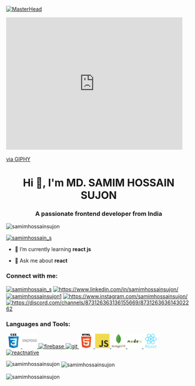 [![MasterHead](https://media.licdn.com/dms/image/D563DAQFIJGy_J4EvYA/image-scale_191_1128/0/1666883668428?e=1675425600&v=beta&t=q5S0E-n5z-gDvzZPdOvK7oorksu-JESWk3DdbbvU2ss)](https://codegrills.in)

<iframe src="https://giphy.com/embed/qgQUggAC3Pfv687qPC" width="480" height="360" frameBorder="0" class="giphy-embed" allowFullScreen></iframe><p><a href="https://giphy.com/gifs/dommespace-domme-space-programador-qgQUggAC3Pfv687qPC">via GIPHY</a></p>

<h1 align="center">Hi 👋, I'm MD. SAMIM HOSSAIN SUJON</h1>
<h3 align="center">A passionate frontend developer from India</h3>

<p align="left"> <img src="https://komarev.com/ghpvc/?username=samimhossainsujon&label=Profile%20views&color=0e75b6&style=flat" alt="samimhossainsujon" /> </p>

<p align="left"> <a href="https://twitter.com/samimhossain_s" target="blank"><img src="https://img.shields.io/twitter/follow/samimhossain_s?logo=twitter&style=for-the-badge" alt="samimhossain_s" /></a> </p>

- 🌱 I’m currently learning **react js**

- 💬 Ask me about **react**



<h3 align="left">Connect with me:</h3>
<p align="left">
<a href="https://twitter.com/samimhossain_s" target="blank"><img align="center" src="https://raw.githubusercontent.com/rahuldkjain/github-profile-readme-generator/master/src/images/icons/Social/twitter.svg" alt="samimhossain_s" height="30" width="40" /></a>
<a href="https://linkedin.com/in/https://www.linkedin.com/in/samimhossainsujon/" target="blank"><img align="center" src="https://raw.githubusercontent.com/rahuldkjain/github-profile-readme-generator/master/src/images/icons/Social/linked-in-alt.svg" alt="https://www.linkedin.com/in/samimhossainsujon/" height="30" width="40" /></a>
<a href="https://fb.com/samimhossainsujon1" target="blank"><img align="center" src="https://raw.githubusercontent.com/rahuldkjain/github-profile-readme-generator/master/src/images/icons/Social/facebook.svg" alt="samimhossainsujon1" height="30" width="40" /></a>
<a href="https://instagram.com/https://www.instagram.com/samimhossainsujon/" target="blank"><img align="center" src="https://raw.githubusercontent.com/rahuldkjain/github-profile-readme-generator/master/src/images/icons/Social/instagram.svg" alt="https://www.instagram.com/samimhossainsujon/" height="30" width="40" /></a>
<a href="https://discord.gg/https://discord.com/channels/873126363136155669/873126363614302262" target="blank"><img align="center" src="https://raw.githubusercontent.com/rahuldkjain/github-profile-readme-generator/master/src/images/icons/Social/discord.svg" alt="https://discord.com/channels/873126363136155669/873126363614302262" height="30" width="40" /></a>
</p>

<h3 align="left">Languages and Tools:</h3>
<p align="left"> <a href="https://www.w3schools.com/css/" target="_blank" rel="noreferrer"> <img src="https://raw.githubusercontent.com/devicons/devicon/master/icons/css3/css3-original-wordmark.svg" alt="css3" width="40" height="40"/> </a> <a href="https://expressjs.com" target="_blank" rel="noreferrer"> <img src="https://raw.githubusercontent.com/devicons/devicon/master/icons/express/express-original-wordmark.svg" alt="express" width="40" height="40"/> </a> <a href="https://firebase.google.com/" target="_blank" rel="noreferrer"> <img src="https://www.vectorlogo.zone/logos/firebase/firebase-icon.svg" alt="firebase" width="40" height="40"/> </a> <a href="https://git-scm.com/" target="_blank" rel="noreferrer"> <img src="https://www.vectorlogo.zone/logos/git-scm/git-scm-icon.svg" alt="git" width="40" height="40"/> </a> <a href="https://www.w3.org/html/" target="_blank" rel="noreferrer"> <img src="https://raw.githubusercontent.com/devicons/devicon/master/icons/html5/html5-original-wordmark.svg" alt="html5" width="40" height="40"/> </a> <a href="https://developer.mozilla.org/en-US/docs/Web/JavaScript" target="_blank" rel="noreferrer"> <img src="https://raw.githubusercontent.com/devicons/devicon/master/icons/javascript/javascript-original.svg" alt="javascript" width="40" height="40"/> </a> <a href="https://www.mongodb.com/" target="_blank" rel="noreferrer"> <img src="https://raw.githubusercontent.com/devicons/devicon/master/icons/mongodb/mongodb-original-wordmark.svg" alt="mongodb" width="40" height="40"/> </a> <a href="https://nodejs.org" target="_blank" rel="noreferrer"> <img src="https://raw.githubusercontent.com/devicons/devicon/master/icons/nodejs/nodejs-original-wordmark.svg" alt="nodejs" width="40" height="40"/> </a> <a href="https://reactjs.org/" target="_blank" rel="noreferrer"> <img src="https://raw.githubusercontent.com/devicons/devicon/master/icons/react/react-original-wordmark.svg" alt="react" width="40" height="40"/> </a> <a href="https://reactnative.dev/" target="_blank" rel="noreferrer"> <img src="https://reactnative.dev/img/header_logo.svg" alt="reactnative" width="40" height="40"/> </a> </p>

<p><img align="left" src="https://github-readme-stats.vercel.app/api/top-langs?username=samimhossainsujon&show_icons=true&locale=en&layout=compact" alt="samimhossainsujon" /></p>

<p>&nbsp;<img align="center" src="https://github-readme-stats.vercel.app/api?username=samimhossainsujon&show_icons=true&locale=en" alt="samimhossainsujon" /></p>

<p><img align="center" src="https://github-readme-streak-stats.herokuapp.com/?user=samimhossainsujon&" alt="samimhossainsujon" /></p>

